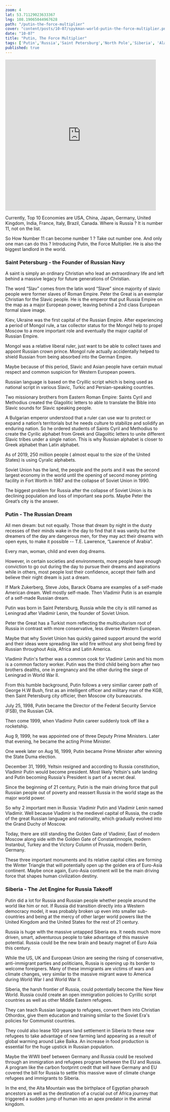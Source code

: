 ```yaml
--- 
zoom: 4
lat: 53.71129023633367
lng: 108.19065044967628
path: "/putin-the-force-multiplier"
cover: "content/posts/10-07/spykman-world-putin-the-force-multiplier.png"
date: "10-07"
title: "Putin, The Force Multiplier"
tags: ['Putin','Russia','Saint Petersburg','North Pole','Siberia', 'Alaska','Golden Gate','Spykman World','Nicholas Spykman']    
published: true
---
```

<iframe src="https://www.facebook.com/plugins/video.php?href=https%3A%2F%2Fwww.facebook.com%2Fspykmanworld%2Fvideos%2F418342825535587%2F&show_text=0&width=476" width="476" height="476" style="border:none;overflow:hidden" scrolling="no" frameborder="0" allowTransparency="true" allowFullScreen="true"></iframe>

Currently, Top 10 Economies are USA,  China,  Japan, Germany, United Kingdom, India, France, Italy, Brazil, Canada. Where is Russia ? It is number 11, not on the list. 

So How  Number 11 can become number 1 ? Take out number one. And only one man can do this ? Introducing Putin, the Force Multiplier.  He is also the biggest landlord in the world. 

### Saint Petersburg - the Founder of Russian Navy

A saint is simply an ordinary Christian who lead an extraordinary life and left behind a massive legacy for future generations of Christian. 

The word “Slav” comes from the latin word “Slave” since majority of slavic people were former slaves of Roman Empire. Peter the Great is an exemplar Christian for the Slavic people. He is the emperor that put Russia Empire on the map as a major European power, leaving behind a 2nd class European formal slave image. 

Kiev, Ukraine was the first capital of the Russian Empire. After experiencing a period of Mongol rule, a tax collector status for the Mongol help to propel Moscow to a more important role and eventually the major capital of Russian Empire. 

Mongol was a relative liberal ruler, just want to be able to collect taxes and appoint Russian crown prince. Mongol rule actually accidentally helped to shield Russian from being absorbed into the German Empire.  

Maybe because of this period, Slavic and Asian people have certain mutual respect and common suspicion for Western European powers.

Russian language is based on the Cryillic script which is being used as national script in various Slavic, Turkic and Persian-speaking countries. 

Two missionary brothers from Eastern Roman Empire: Saints Cyril and Methodius created the Glagolitic letters to able to translate the Bible into Slavic sounds for Slavic speaking people. 

A Bulgarian emperor understood that a ruler can use war to protect or expand a nation’s territorials but he needs culture to stabilize and solidify an enduring nation. So he ordered students of Saints Cyril and Methodius to create the Cyrilic alphabet from Greek and Glagolitic letters  to unite different Slavic tribes under a single nation. This is why Russian alphabet is closer to Greek alphabet than Latin alphabet.

As of 2019, 250 million people ( almost equal to the size of the United States) is using Cyralic alphabets. 

Soviet Union has the land, the people and the ports and it was the second largest economy in the world until the opening of second money printing facility in Fort Worth in 1987 and the collapse of Soviet Union in 1990. 

The biggest problem for Russia after the collapse of Soviet Union is its declining population and loss of important sea ports. Maybe Peter the Great’s city is the answer.

### Putin - The Russian Dream

All men dream: but not equally. Those that dream by night in the dusty recesses of their minds wake in the day to find that it was vanity but the dreamers of the day are dangerous men, for they may act their dreams with open eyes, to make it possible -- T.E. Lawrence, “Lawrence of Arabia”.

Every man, woman, child and even dog dreams. 

However, in certain societies and environments, more people have enough conviction to go out during the day to pursue their dreams and aspirations while in others, most people lost their confidence, accept their faith and believe their night dream is just a dream.

If Mark Zukerberg, Steve Jobs, Barack Obama are examples of a self-made American dream. Well mostly self-made. Then Vladimir Putin is an example of a self-made Russian dream. 

Putin was born in Saint Petersburg, Russia while the city is still named as Leningrad after Vladimir Lenin, the founder of Soviet Union. 

Peter the Great has a Turkist mom reflecting the multiculturism root of Russia in contrast with more conservative, less diverse Western European. 

Maybe that why Soviet Union has quickly gained support around the world and their ideas were spreading like wild fire without any shot being fired by Russian throughout Asia, Africa and Latin America. 

Vladimir Putin's farther was a common cook for Vladimir Lenin and his mom is a common factory worker. Putin was the third child being born after two brothers dealths, one in pregnancy and the other during the siege of Leningrad in World War II. 

From this humble background, Putin follows a very similiar career path of George H.W Bush, first as an intelligent officer and military man of the KGB, then Saint Petersburg city officier, then Moscow city bureaucrats. 

July 25, 1998, Putin became the Director of the Federal Security Service (FSB), the Russian CIA. 

Then come 1999, when Vladimir Putin career suddenly took off like a rocketship. 

Aug 9, 1999, he was appointed one of three Deputy Prime Ministers. Later that evening, he became the acting Prime Minister. 

One week later on Aug 16, 1999, Putin became Prime Minister after winning the State Duma election. 

December 31, 1999, Yeltsin resigned and according to Russia constitution, Vladimir Putin would become president. Most likely Yeltsin's safe landing and Putin becoming Russia's President is part of a secret deal.

Since the beginning of 21 century, Putin is the main driving force that pull Russian people out of poverty and reassert Russia in the world stage as the major world power.  

So why 2 important men in Russia: Vladimir Putin and Vladimir Lenin named Vladimir. Well because Vladimir is the medievel capital of Russia, the cradle of the great Russian language and nationality, which gradually evolved into the Grand Duchy of Moscow. 

Today, there are still standing the Golden Gate of Vladimir, East of modern Moscow along side with the Golden Gate of Constantinnople, modern Instanbul, Turkey and the Victory Column of Prussia, modern Berlin, Germany. 

These three important monuments and its relative capital cities are forming the Winter Triangle that will potentially open up the golden era of Euro-Asia continent. Maybe once again, Euro-Asia continent will be the main driving force that shapes human civilization destiny. 

### Siberia - The Jet Engine for Russia Takeoff

Putin did a lot for Russia and Russian people whether people around the world like him or not. If Russia did transition directly into a Western democracy model, it was probably broken up even into smaller sub-countries and being at the mercy of other larger world powers like the United Kingdom and the United States for the rest of 21 century.

Russia is huge with the massive untapped Siberia era. It needs much more driven, smart, adventurous people to take advantage of this massive potential. 
Russia could be the new brain and beauty magnet of Euro Asia this century.

While the US, UK and European Union are seeing the rising of conservative, anti-immigrant parties and politicians, Russia is opening up its border to welcome foreigners. Many of these immigrants are victims of wars and climate changes, very similar to the massive migrant wave to America during World War I and World War II. 

Siberia, the harsh frontier of Russia, could potentially become the New New World. Russia could create an open immigration policies to Cyrillic script countries as well as other Middle Eastern refugees.  

They can teach Russian language to refugees, convert them into Christian Othordox, give them education and training similar to the Soviet Era's policies for Communist countries. 

They could also lease 100 years land settlement in Siberia to these new refugees to take advantage of new farming land appearing as a result of global warming around Lake Baika. An increase in food production is essential for the huge upstick in Russian population. 

Maybe the WWII beef between Germany and Russia could be resolved through an immigration and refugees program between the EU and Russia. A program like the carbon footprint credit that will have Germany and EU covered the bill for Russia to settle this massive wave of climate change refugees and immigrants to Siberia.  

In the end, the Alta Mountain was the birthplace of Egyptian pharaoh ancestors as well as the destination of a crucial out of Africa journey that triggered a sudden jump of human into an apex predator in the animal kingdom. 
